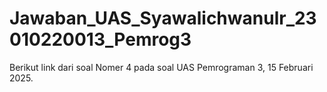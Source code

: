 # Jawaban_UAS_Syawalichwanulr_23010220013_Pemrog3
Berikut link dari soal Nomer 4 pada soal UAS Pemrograman 3, 15 Februari 2025.
